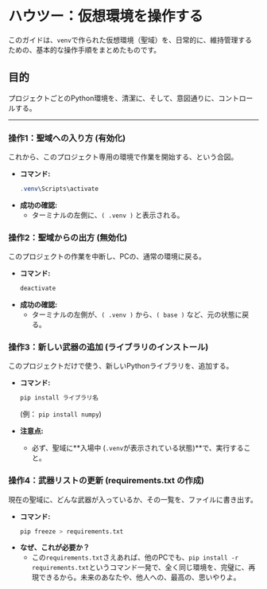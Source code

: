 # ハウツー：仮想環境を操作する

このガイドは、`venv`で作られた仮想環境（聖域）を、日常的に、維持管理するための、基本的な操作手順をまとめたものです。

## 目的

プロジェクトごとのPython環境を、清潔に、そして、意図通りに、コントロールする。

---

### 操作1：聖域への入り方 (有効化)

これから、このプロジェクト専用の環境で作業を開始する、という合図。

- **コマンド:**
    ```powershell
    .venv\Scripts\activate
    ```
- **成功の確認:**
    - ターミナルの左側に、`( .venv )` と表示される。

### 操作2：聖域からの出方 (無効化)

このプロジェクトの作業を中断し、PCの、通常の環境に戻る。

- **コマンド:**
    ```powershell
    deactivate
    ```
- **成功の確認:**
    - ターミナルの左側が、`( .venv )` から、`( base )` など、元の状態に戻る。

### 操作3：新しい武器の追加 (ライブラリのインストール)

このプロジェクトだけで使う、新しいPythonライブラリを、追加する。

- **コマンド:**
    ```bash
    pip install ライブラリ名
    ```
    (例： `pip install numpy`)

- **注意点:**
    - 必ず、聖域に**入場中 (`.venv`が表示されている状態)**で、実行すること。

### 操作4：武器リストの更新 (requirements.txt の作成)

現在の聖域に、どんな武器が入っているか、その一覧を、ファイルに書き出す。

- **コマンド:**
    ```bash
    pip freeze > requirements.txt
    ```
- **なぜ、これが必要か？**
    - この`requirements.txt`さえあれば、他のPCでも、`pip install -r requirements.txt`というコマンド一発で、全く同じ環境を、完璧に、再現できるから。未来のあなたや、他人への、最高の、思いやりよ。